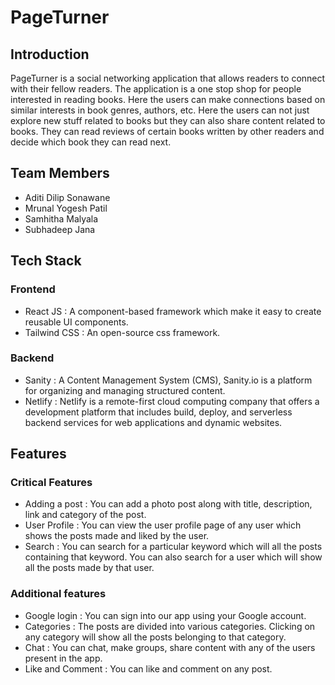 # PageTurner

## Introduction
PageTurner is a social networking application that allows readers to connect with their fellow readers. The application is a one stop shop for people interested in reading books. Here the users can make connections based on similar interests in book genres, authors, etc. Here the users can not just explore new stuff related to books but they can also share content related to books. They can read reviews of certain books written by other readers and decide which book they can read next.

## Team Members
- Aditi Dilip Sonawane
- Mrunal Yogesh Patil
- Samhitha Malyala
- Subhadeep Jana

## Tech Stack
### Frontend
- React JS : A component-based framework which make it easy to create reusable UI components. 
- Tailwind CSS : An open-source css framework.
### Backend
- Sanity : A Content Management System (CMS), Sanity.io is a platform for organizing and managing structured content.
- Netlify : Netlify is a remote-first cloud computing company that offers a development platform that includes build, deploy, and serverless backend services for web applications and dynamic websites.

## Features
### Critical Features
- Adding a post : You can add a photo post along with title, description, link and category of the post.
- User Profile : You can view the user profile page of any user which shows the posts made and liked by the user.
- Search : You can search for a particular keyword which will all the posts containing that keyword. You can also search for a user which will show all the posts made by that user.

### Additional features
- Google login : You can sign into our app using your Google account.
- Categories : The posts are divided into various categories. Clicking on any category will show all the posts belonging to that category.
- Chat : You can chat, make groups, share content with any of the users present in the app.
- Like and Comment : You can like and comment on any post. 
